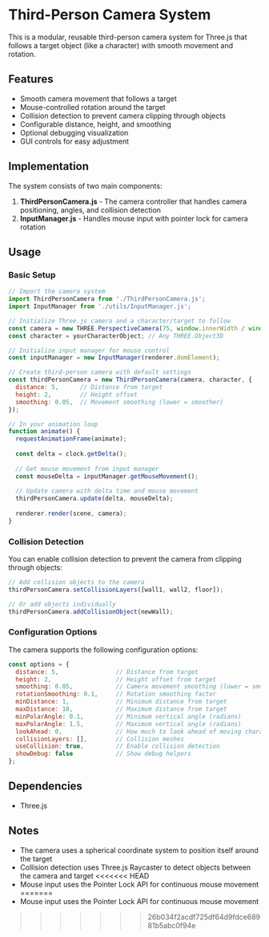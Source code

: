 # Third-Person Camera System

This is a modular, reusable third-person camera system for Three.js that follows a target object (like a character) with smooth movement and rotation.

## Features

- Smooth camera movement that follows a target
- Mouse-controlled rotation around the target
- Collision detection to prevent camera clipping through objects
- Configurable distance, height, and smoothing
- Optional debugging visualization
- GUI controls for easy adjustment

## Implementation

The system consists of two main components:

1. **ThirdPersonCamera.js** - The camera controller that handles camera positioning, angles, and collision detection
2. **InputManager.js** - Handles mouse input with pointer lock for camera rotation

## Usage

### Basic Setup

```javascript
// Import the camera system
import ThirdPersonCamera from './ThirdPersonCamera.js';
import InputManager from './utils/InputManager.js';

// Initialize Three.js camera and a character/target to follow
const camera = new THREE.PerspectiveCamera(75, window.innerWidth / window.innerHeight, 0.1, 1000);
const character = yourCharacterObject; // Any THREE.Object3D

// Initialize input manager for mouse control
const inputManager = new InputManager(renderer.domElement);

// Create third-person camera with default settings
const thirdPersonCamera = new ThirdPersonCamera(camera, character, {
  distance: 5,      // Distance from target
  height: 2,        // Height offset
  smoothing: 0.05,  // Movement smoothing (lower = smoother)
});

// In your animation loop
function animate() {
  requestAnimationFrame(animate);
  
  const delta = clock.getDelta();
  
  // Get mouse movement from input manager
  const mouseDelta = inputManager.getMouseMovement();
  
  // Update camera with delta time and mouse movement
  thirdPersonCamera.update(delta, mouseDelta);
  
  renderer.render(scene, camera);
}
```

### Collision Detection

You can enable collision detection to prevent the camera from clipping through objects:

```javascript
// Add collision objects to the camera
thirdPersonCamera.setCollisionLayers([wall1, wall2, floor]);

// Or add objects individually
thirdPersonCamera.addCollisionObject(newWall);
```

### Configuration Options

The camera supports the following configuration options:

```javascript
const options = {
  distance: 5,                // Distance from target
  height: 2,                  // Height offset from target
  smoothing: 0.05,            // Camera movement smoothing (lower = smoother)
  rotationSmoothing: 0.1,     // Rotation smoothing factor
  minDistance: 1,             // Minimum distance from target
  maxDistance: 10,            // Maximum distance from target
  minPolarAngle: 0.1,         // Minimum vertical angle (radians)
  maxPolarAngle: 1.5,         // Maximum vertical angle (radians)
  lookAhead: 0,               // How much to look ahead of moving character
  collisionLayers: [],        // Collision meshes
  useCollision: true,         // Enable collision detection
  showDebug: false            // Show debug helpers
};
```

## Dependencies

- Three.js

## Notes

- The camera uses a spherical coordinate system to position itself around the target
- Collision detection uses Three.js Raycaster to detect objects between the camera and target
<<<<<<< HEAD
- Mouse input uses the Pointer Lock API for continuous mouse movement 
=======
- Mouse input uses the Pointer Lock API for continuous mouse movement
>>>>>>> 26b034f2acdf725df64d9fdce68981b5abc0f94e

